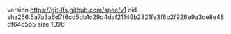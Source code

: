 version https://git-lfs.github.com/spec/v1
oid sha256:5a7a3a6d7f6cd5db1c29d4daf21149b2821fe3f8b2f926e9a3ce8e48df64d5b5
size 1096
